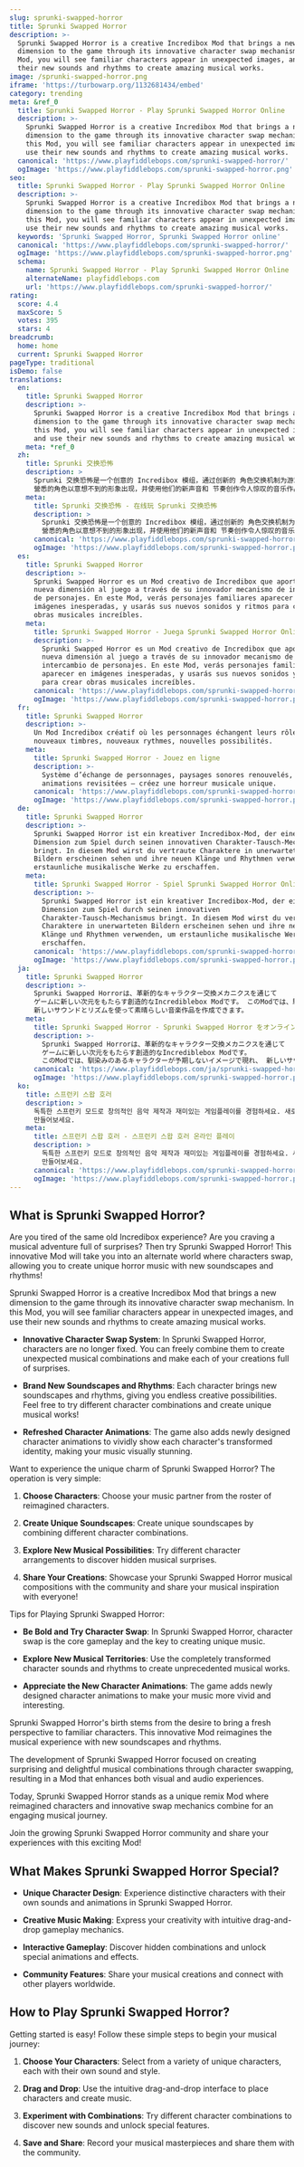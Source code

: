 ```yaml
---
slug: sprunki-swapped-horror
title: Sprunki Swapped Horror
description: >-
  Sprunki Swapped Horror is a creative Incredibox Mod that brings a new
  dimension to the game through its innovative character swap mechanism. In this
  Mod, you will see familiar characters appear in unexpected images, and use
  their new sounds and rhythms to create amazing musical works.
image: /sprunki-swapped-horror.png
iframe: 'https://turbowarp.org/1132681434/embed'
category: trending
meta: &ref_0
  title: Sprunki Swapped Horror - Play Sprunki Swapped Horror Online
  description: >-
    Sprunki Swapped Horror is a creative Incredibox Mod that brings a new
    dimension to the game through its innovative character swap mechanism. In
    this Mod, you will see familiar characters appear in unexpected images, and
    use their new sounds and rhythms to create amazing musical works.
  canonical: 'https://www.playfiddlebops.com/sprunki-swapped-horror/'
  ogImage: 'https://www.playfiddlebops.com/sprunki-swapped-horror.png'
seo:
  title: Sprunki Swapped Horror - Play Sprunki Swapped Horror Online
  description: >-
    Sprunki Swapped Horror is a creative Incredibox Mod that brings a new
    dimension to the game through its innovative character swap mechanism. In
    this Mod, you will see familiar characters appear in unexpected images, and
    use their new sounds and rhythms to create amazing musical works.
  keywords: 'Sprunki Swapped Horror, Sprunki Swapped Horror online'
  canonical: 'https://www.playfiddlebops.com/sprunki-swapped-horror/'
  ogImage: 'https://www.playfiddlebops.com/sprunki-swapped-horror.png'
  schema:
    name: Sprunki Swapped Horror - Play Sprunki Swapped Horror Online
    alternateName: playfiddlebops.com
    url: 'https://www.playfiddlebops.com/sprunki-swapped-horror/'
rating:
  score: 4.4
  maxScore: 5
  votes: 395
  stars: 4
breadcrumb:
  home: home
  current: Sprunki Swapped Horror
pageType: traditional
isDemo: false
translations:
  en:
    title: Sprunki Swapped Horror
    description: >-
      Sprunki Swapped Horror is a creative Incredibox Mod that brings a new
      dimension to the game through its innovative character swap mechanism. In
      this Mod, you will see familiar characters appear in unexpected images,
      and use their new sounds and rhythms to create amazing musical works.
    meta: *ref_0
  zh:
    title: Sprunki 交换恐怖
    description: >
      Sprunki 交换恐怖是一个创意的 Incredibox 模组，通过创新的 角色交换机制为游戏带来全新的层面。在这个模组中，你将看到
      營悉的角色以意想不到的形象出现，并使用他们的新声音和 节奏创作令人惊叹的音乐作品。
    meta:
      title: Sprunki 交换恐怖 - 在线玩 Sprunki 交换恐怖
      description: >
        Sprunki 交换恐怖是一个创意的 Incredibox 模组，通过创新的 角色交换机制为游戏带来全新的层面。在这个模组中，你将看到
        營悉的角色以意想不到的形象出现，并使用他们的新声音和 节奏创作令人惊叹的音乐作品。
      canonical: 'https://www.playfiddlebops.com/sprunki-swapped-horror/'
      ogImage: 'https://www.playfiddlebops.com/sprunki-swapped-horror.png'
  es:
    title: Sprunki Swapped Horror
    description: >-
      Sprunki Swapped Horror es un Mod creativo de Incredibox que aporta una
      nueva dimensión al juego a través de su innovador mecanismo de intercambio
      de personajes. En este Mod, verás personajes familiares aparecer en
      imágenes inesperadas, y usarás sus nuevos sonidos y ritmos para crear
      obras musicales increíbles.
    meta:
      title: Sprunki Swapped Horror - Juega Sprunki Swapped Horror Online
      description: >-
        Sprunki Swapped Horror es un Mod creativo de Incredibox que aporta una
        nueva dimensión al juego a través de su innovador mecanismo de
        intercambio de personajes. En este Mod, verás personajes familiares
        aparecer en imágenes inesperadas, y usarás sus nuevos sonidos y ritmos
        para crear obras musicales increíbles.
      canonical: 'https://www.playfiddlebops.com/sprunki-swapped-horror/'
      ogImage: 'https://www.playfiddlebops.com/sprunki-swapped-horror.png'
  fr:
    title: Sprunki Swapped Horror
    description: >-
      Un Mod Incredibox créatif où les personnages échangent leurs rôles : 
      nouveaux timbres, nouveaux rythmes, nouvelles possibilités.
    meta:
      title: Sprunki Swapped Horror - Jouez en ligne
      description: >-
        Système d’échange de personnages, paysages sonores renouvelés, 
        animations revisitées — créez une horreur musicale unique.
      canonical: 'https://www.playfiddlebops.com/sprunki-swapped-horror/'
      ogImage: 'https://www.playfiddlebops.com/sprunki-swapped-horror.png'
  de:
    title: Sprunki Swapped Horror
    description: >-
      Sprunki Swapped Horror ist ein kreativer Incredibox-Mod, der eine neue
      Dimension zum Spiel durch seinen innovativen Charakter-Tausch-Mechanismus
      bringt. In diesem Mod wirst du vertraute Charaktere in unerwarteten
      Bildern erscheinen sehen und ihre neuen Klänge und Rhythmen verwenden, um
      erstaunliche musikalische Werke zu erschaffen.
    meta:
      title: Sprunki Swapped Horror - Spiel Sprunki Swapped Horror Online
      description: >-
        Sprunki Swapped Horror ist ein kreativer Incredibox-Mod, der eine neue
        Dimension zum Spiel durch seinen innovativen
        Charakter-Tausch-Mechanismus bringt. In diesem Mod wirst du vertraute
        Charaktere in unerwarteten Bildern erscheinen sehen und ihre neuen
        Klänge und Rhythmen verwenden, um erstaunliche musikalische Werke zu
        erschaffen.
      canonical: 'https://www.playfiddlebops.com/sprunki-swapped-horror/'
      ogImage: 'https://www.playfiddlebops.com/sprunki-swapped-horror.png'
  ja:
    title: Sprunki Swapped Horror
    description: >-
      Sprunki Swapped Horrorは、革新的なキャラクター交換メカニクスを通じて
      ゲームに新しい次元をもたらす創造的なIncrediblebox Modです。 このModでは、馴染みのあるキャラクターが予期しないイメージで現れ、
      新しいサウンドとリズムを使って素晴らしい音楽作品を作成できます。
    meta:
      title: Sprunki Swapped Horror - Sprunki Swapped Horror をオンラインでプレイ
      description: >-
        Sprunki Swapped Horrorは、革新的なキャラクター交換メカニクスを通じて
        ゲームに新しい次元をもたらす創造的なIncrediblebox Modです。
        このModでは、馴染みのあるキャラクターが予期しないイメージで現れ、 新しいサウンドとリズムを使って素晴らしい音楽作品を作成できます。
      canonical: 'https://www.playfiddlebops.com/ja/sprunki-swapped-horror/'
      ogImage: 'https://www.playfiddlebops.com/sprunki-swapped-horror.png'
  ko:
    title: 스프런키 스왑 호러
    description: >
      독특한 스프런키 모드로 창의적인 음악 제작과 재미있는 게임플레이를 경험하세요. 새로운 캐릭터와 사운드로 여러분만의 음악 작품을
      만들어보세요.
    meta:
      title: 스프런키 스왑 호러 - 스프런키 스왑 호러 온라인 플레이
      description: >
        독특한 스프런키 모드로 창의적인 음악 제작과 재미있는 게임플레이를 경험하세요. 새로운 캐릭터와 사운드로 여러분만의 음악 작품을
        만들어보세요.
      canonical: 'https://www.playfiddlebops.com/sprunki-swapped-horror/'
      ogImage: 'https://www.playfiddlebops.com/sprunki-swapped-horror.png'
---
```


## What is Sprunki Swapped Horror?

Are you tired of the same old Incredibox experience? Are you craving a musical adventure full of surprises? Then try Sprunki Swapped Horror! This innovative Mod will take you into an alternate world where characters swap, allowing you to create unique horror music with new soundscapes and rhythms!

Sprunki Swapped Horror is a creative Incredibox Mod that brings a new dimension to the game through its innovative character swap mechanism. In this Mod, you will see familiar characters appear in unexpected images, and use their new sounds and rhythms to create amazing musical works.

- **Innovative Character Swap System**: In Sprunki Swapped Horror, characters are no longer fixed. You can freely combine them to create unexpected musical combinations and make each of your creations full of surprises.

- **Brand New Soundscapes and Rhythms**: Each character brings new soundscapes and rhythms, giving you endless creative possibilities. Feel free to try different character combinations and create unique musical works!

- **Refreshed Character Animations**: The game also adds newly designed character animations to vividly show each character's transformed identity, making your music visually stunning.

Want to experience the unique charm of Sprunki Swapped Horror? The operation is very simple:

1. **Choose Characters**: Choose your music partner from the roster of reimagined characters.

1. **Create Unique Soundscapes**: Create unique soundscapes by combining different character combinations.

1. **Explore New Musical Possibilities**: Try different character arrangements to discover hidden musical surprises.

1. **Share Your Creations**: Showcase your Sprunki Swapped Horror musical compositions with the community and share your musical inspiration with everyone!

Tips for Playing Sprunki Swapped Horror:

- **Be Bold and Try Character Swap**: In Sprunki Swapped Horror, character swap is the core gameplay and the key to creating unique music.

- **Explore New Musical Territories**: Use the completely transformed character sounds and rhythms to create unprecedented musical works.

- **Appreciate the New Character Animations**: The game adds newly designed character animations to make your music more vivid and interesting.

Sprunki Swapped Horror's birth stems from the desire to bring a fresh perspective to familiar characters. This innovative Mod reimagines the musical experience with new soundscapes and rhythms.

The development of Sprunki Swapped Horror focused on creating surprising and delightful musical combinations through character swapping, resulting in a Mod that enhances both visual and audio experiences.

Today, Sprunki Swapped Horror stands as a unique remix Mod where reimagined characters and innovative swap mechanics combine for an engaging musical journey.

Join the growing Sprunki Swapped Horror community and share your experiences with this exciting Mod!

## What Makes Sprunki Swapped Horror Special?

- **Unique Character Design**: Experience distinctive characters with their own sounds and animations in Sprunki Swapped Horror.

- **Creative Music Making**: Express your creativity with intuitive drag-and-drop gameplay mechanics.

- **Interactive Gameplay**: Discover hidden combinations and unlock special animations and effects.

- **Community Features**: Share your musical creations and connect with other players worldwide.

## How to Play Sprunki Swapped Horror?

Getting started is easy! Follow these simple steps to begin your musical journey:

1. **Choose Your Characters**: Select from a variety of unique characters, each with their own sound and style.

1. **Drag and Drop**: Use the intuitive drag-and-drop interface to place characters and create music.

1. **Experiment with Combinations**: Try different character combinations to discover new sounds and unlock special features.

1. **Save and Share**: Record your musical masterpieces and share them with the community.
